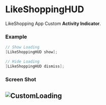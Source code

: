 LikeShoppingHUD
===============

LikeShopping App Custom **Activity Indicator**.

### Example

```objective-c
// Show Loading
[LikeShoppingHUD show];
    
// Hide Loading
[LikeShoppingHUD dismiss];
```

### Screen Shot
![CustomLoading](http://yuttanadotme.files.wordpress.com/2014/07/customloading.gif)
----------


